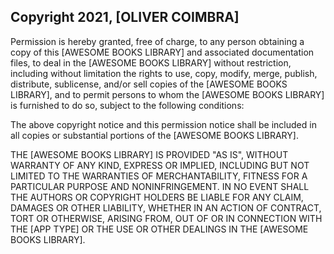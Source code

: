 ## Copyright 2021, [OLIVER COIMBRA]


Permission is hereby granted, free of charge, to any person obtaining a copy of this [AWESOME BOOKS LIBRARY] and associated documentation files, to deal in the [AWESOME BOOKS LIBRARY] without restriction, including without limitation the rights to use, copy, modify, merge, publish, distribute, sublicense, and/or sell copies of the [AWESOME BOOKS LIBRARY], and to permit persons to whom the [AWESOME BOOKS LIBRARY] is furnished to do so, subject to the following conditions:

The above copyright notice and this permission notice shall be included in all copies or substantial portions of the [AWESOME BOOKS LIBRARY].

THE [AWESOME BOOKS LIBRARY] IS PROVIDED "AS IS", WITHOUT WARRANTY OF ANY KIND, EXPRESS OR IMPLIED, INCLUDING BUT NOT LIMITED TO THE WARRANTIES OF MERCHANTABILITY, FITNESS FOR A PARTICULAR PURPOSE AND NONINFRINGEMENT. IN NO EVENT SHALL THE AUTHORS OR COPYRIGHT HOLDERS BE LIABLE FOR ANY CLAIM, DAMAGES OR OTHER LIABILITY, WHETHER IN AN ACTION OF CONTRACT, TORT OR OTHERWISE, ARISING FROM, OUT OF OR IN CONNECTION WITH THE [APP TYPE] OR THE USE OR OTHER DEALINGS IN THE [AWESOME BOOKS LIBRARY].
